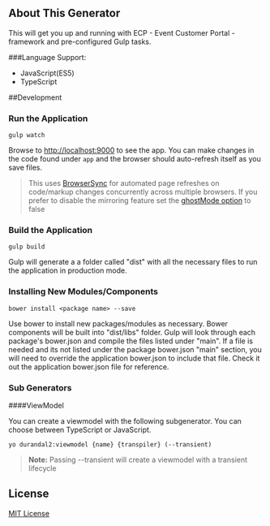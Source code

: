 ## About This Generator
This will get you up and running with ECP - Event Customer Portal - framework and pre-configured Gulp tasks.

###Language Support:
* JavaScript(ES5)
* TypeScript


##Development

### Run the Application

```shell
gulp watch

```
Browse to [http://localhost:9000](http://localhost:9000) to see the app. You can make changes in the code found under `app` and the browser should auto-refresh itself as you save files.
> This uses [BrowserSync](http://www.browsersync.io/) for automated page refreshes on code/markup changes concurrently across multiple browsers. If you prefer to disable the mirroring feature set the [ghostMode option](http://www.browsersync.io/docs/options/#option-ghostMode) to false

### Build the Application

```shell
gulp build

```

Gulp will generate a a folder called "dist" with all the necessary files to run the application in production mode.

### Installing New Modules/Components

```shell
bower install <package name> --save

```

Use bower to install new packages/modules as necessary. Bower components will be built into "dist/libs" folder. Gulp will look through each package's bower.json and compile the files listed under "main". If a file is needed and its not listed under the package bower.json "main" section, you will need to override the application bower.json to include that file. Check it out the application bower.json file for reference.


### Sub Generators

####ViewModel

You can create a viewmodel with the following subgenerator.
You can choose between TypeScript or JavaScript. 

```shell
yo durandal2:viewmodel {name} {transpiler} (--transient)
```
> **Note:** Passing --transient will create a viewmodel with a transient lifecycle

## License

[MIT License](http://en.wikipedia.org/wiki/MIT_License)